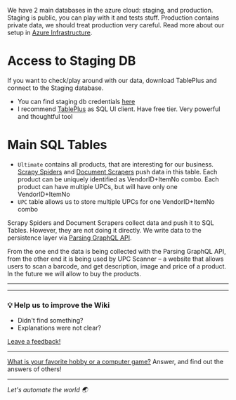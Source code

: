 We have 2 main databases in the azure cloud: staging, and production. Staging is public, you can play with it and tests
stuff. Production contains private data, we should treat production very careful. Read more about our setup
in [Azure Infrastructure](wiki/Azure-Infrastructure.md).

# Access to Staging DB

If you want to check/play around with our data, download TablePlus and connect to the Staging database.

- You can find staging db
  credentials [here](https://gitlab.com/engaging/scrapy/-/blob/dev/data_processing/packages/gmd-backend/local.settings.json)
- I recommend [TablePlus](https://tableplus.com/) as SQL UI client. Have free tier. Very powerful and thoughtful tool

# Main SQL Tables

- `Ultimate` contains all products, that are interesting for our
  business. [Scrapy Spiders](How-to-Develop-Scrapy-Spiders.md)
  and [Document Scrapers](How-to-Develop-Document-Scrapers.md) push data in this table. Each product can be uniquely
  identified as VendorID+ItemNo combo. Each product can have multiple UPCs, but will have only one VendorID+ItemNo
- `UPC` table allows us to store multiple UPCs for one VendorID+ItemNo combo

Scrapy Spiders and Document Scrapers collect data and push it to SQL Tables. However, they are not doing it directly. We
write data to the persistence layer via [Parsing GraphQL API](Parsing-GraphQL-API.md).

From the one end the data is being collected with the Parsing GraphQL API, from the other end it is being used by UPC
Scanner – a website that allows users to scan a barcode, and get description, image and price of a product. In the
future we will allow to buy the products.

---
---

### :bulb: Help us to improve the Wiki
- Didn't find something?
- Explanations were not clear?

[Leave a feedback!](https://docs.google.com/forms/d/e/1FAIpQLScE_i7txZOlPgFhmnBOephz9hdhvnJDbXjmkKqnjRSjx_d8kg/viewform?usp=pp_url&entry.685765712=Database-model.md)

---

[What is your favorite hobby or a computer game?](https://forms.gle/X4U9Jni6s3hfSW8e6) Answer, and find out the 
answers of others! 

---

*Let's automate the world :earth_asia:*
